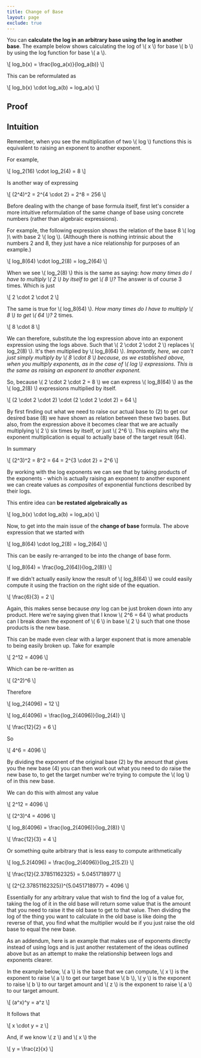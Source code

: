 ```yaml
---
title: Change of Base
layout: page
exclude: true
---
```

<script type="text/javascript" src="https://cdnjs.cloudflare.com/ajax/libs/mathjax/2.7.0/MathJax.js?config=TeX-AMS_CHTML"></script>

You can **calculate the log in an arbitrary base using the log in another base**. The example below shows calculating the log of \\( x \\) for base \\( b \\) by using the log function for base \\( a \\).

\\[ log_b(x) = \frac{log_a(x)}{log_a(b)} \\]

This can be reformulated as

\\[ log_b(x) \cdot log_a(b) = log_a(x) \\]

## Proof

## Intuition

Remember, when you see the multiplication of two \\( log \\) functions this is equivalent to raising an exponent to another exponent.

For example,

\\[ log_2(16) \cdot log_2(4) = 8 \\]

Is another way of expressing

\\[ (2^4)^2 = 2^{4 \cdot 2} = 2^8 = 256 \\]

Before dealing with the change of base formula itself, first let's consider a more intuitive reformulation of the same change of base using concrete numbers (rather than algebraic expressions).

For example, the following expression shows the relation of the base 8 \\( log )\\ with base 2 \\( log \\). (Although there is nothing intrinsic about the numbers 2 and 8, they just have a nice relationship for purposes of an example.)

\\[ log_8(64) \cdot log_2(8) = log_2(64) \\]

When we see \\( log_2(8) \\) this is the same as saying: *how many times do I have to multiply \\( 2 \\) by itself to get \\( 8 \\)?* The answer is of course 3 times. Which is just

\\[ 2 \cdot 2 \cdot 2 \\]

The same is true for \\( log_8(64) \\). *How many times do I have to multiply \\( 8 \\) to get \\( 64 \\)?* 2 times.

\\[ 8 \cdot 8 \\]

We can therefore, substitute the log expression above into an exponent expression using the logs above. Such that \\( 2 \cdot 2 \cdot 2 \\) replaces \\( log_2(8) \\). It's then multiplied by \\( log_8(64) \\). *Importantly, here, we can't just simply multiply by \\( 8 \cdot 8 \\) because, as we established above, when you multiply exponents, as in the case of \\( log \\) expressions. This is the same as raising an exponent to another exponent.*

So, because \\( 2 \cdot 2 \cdot 2 = 8 \\) we can express \\( log_8(64) \\) as the \\( log_2(8) \\) expressions multiplied by itself.

\\[ (2 \cdot 2 \cdot 2) \cdot (2 \cdot 2 \cdot 2) = 64 \\]

By first finding out what we need to raise our actual base to (2) to get our desired base (8) we have shown as relation between these two bases. But also, from the expression above it becomes clear that we are actually multiplying \\( 2 \\) six times by itself, or just \\( 2^6 \\). This explains why the exponent multiplication is equal to actually base of the target result (64).

In summary

\\[ (2^3)^2 = 8^2 = 64 = 2^{3 \cdot 2} = 2^6 \\]

By working with the log exponents we can see that by taking products of the exponents - which is actually raising an exponent *to* another exponent we can create values as *composites* of exponential functions described by their logs.

This entire idea can **be restated algebraically as**

\\[ log_b(x) \cdot log_a(b) = log_a(x) \\]

Now, to get into the main issue of the **change of base** formula. The above expression that we started with

\\[ log_8(64) \cdot log_2(8) = log_2(64) \\]

This can be easily re-arranged to be into the change of base form.

\\[ log_8(64) = \frac{log_2(64)}{log_2(8)} \\]

If we didn't actually easily know the result of \\( log_8(64) \\) we could easily compute it using the fraction on the right side of the equation.

\\[ \frac{6}{3} = 2 \\]

Again, this makes sense because *any* log can be just broken down into any product. Here we're saying given that I know \\( 2^6 = 64 \\) what products can I break down the exponent of \\( 6 \\) in base \\( 2 \\) such that one those products is the new base.

This can be made even clear with a larger exponent that is more amenable to being easily broken up. Take for example

\\[ 2^12 = 4096 \\]

Which can be re-written as

\\[ (2^2)^6 \\]

Therefore

\\[ log_2(4096) = 12 \\]

\\[ log_4(4096) = \frac{log_2(4096)}{log_2(4)} \\]

\\[ \frac{12}{2} = 6 \\]

So

\\[ 4^6 = 4096 \\]

By dividing the exponent of the original base (2) by the amount that gives you the new base (4) you can then work out what you need to do raise the new base to, to get the target number we're trying to compute the \\( log \\) of in this new base.

We can do this with almost any value

\\[ 2^12 = 4096 \\]

\\[ (2^3)^4 = 4096 \\]

\\[ log_8(4096) = \frac{log_2(4096)}{log_2(8)} \\]

\\[ \frac{12}{3} = 4 \\]

Or something quite arbitrary that is less easy to compute arithmetically

\\[ log_5.2(4096) = \frac{log_2(4096)}{log_2(5.2)} \\]

\\[ \frac{12}{2.37851162325} = 5.0451718977 \\]

\\[ (2^{2.37851162325})^{5.0451718977} = 4096 \\]

Essentially for any arbitrary value that wish to find the log of a value for, taking the log of it in the old base will return some value that is the amount that you need to raise it the old base to get to that value. Then dividing the log of the thing you want to calculate in the old base is like doing the reverse of that, you find what the multiplier would be if you just raise the old base to equal the new base.

As an addendum, here is an example that makes use of exponents directly instead of using logs and is just another restatement of the ideas outlined above but as an attempt to make the relationship between logs and exponents clearer. 

In the example below, \\( a \\) is the base that we can compute, \\( x \\) is the exponent to raise \\( a \\) to get our target base \\( b \\), \\( y \\) is the exponent to raise \\( b \\) to our target amount and \\( z  \\) is the exponent to raise \\( a \\) to our target amount.

\\[ (a^x)^y = a^z \\]

It follows that

\\[ x \cdot y = z \\]

And, if we know \\( z \\) and \\( x \\) the 

\\[ y = \frac{z}{x} \\]